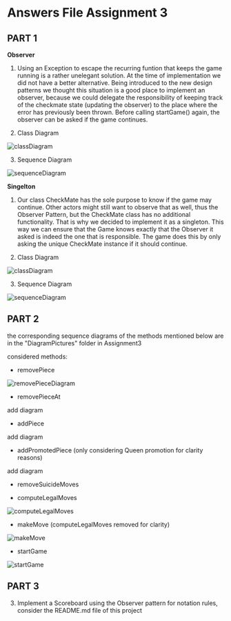 # Answers File Assignment 3

## PART 1

**Observer**
1) Using an Exception to escape the recurring funtion that keeps the game running is a rather unelegant solution. At the time of implementation we did not have a better alternative. Being introduced to the new design patterns we thought this situation is a good place to implement an observer, because we could delegate the responsibility of keeping track of the checkmate state (updating the observer) to the place where the error has previously been thrown. Before calling startGame() again, the observer can be asked if the game continues.

2) Class Diagram

![classDiagram](https://github.com/florinulrich/BINF4241-group23/blob/master/Assignment3/DiagramPictures/ClassDiagramCheckMateObserver.png)

3) Sequence Diagram

![sequenceDiagram](https://github.com/florinulrich/BINF4241-group23/blob/master/Assignment3/DiagramPictures/CheckmateObserverSequenceDiagram.png)


**Singelton**
1) Our class CheckMate has the sole purpose to know if the game may continue. Other actors might still want to observe that as well, thus the Observer Pattern, but the CheckMate class has no additional functionality. That is why we decided to implement it as a singleton. This way we can ensure that the Game knows exactly that the Observer it asked is indeed the one that is responsible. The game does this by only asking the unique CheckMate instance if it should continue.

2) Class Diagram

![classDiagram](https://github.com/florinulrich/BINF4241-group23/blob/master/Assignment3/DiagramPictures/SingeltonClassDiagram.png)

3) Sequence Diagram

![sequenceDiagram](https://github.com/florinulrich/BINF4241-group23/blob/master/Assignment3/DiagramPictures/SingeltonSequenceDiagram.png)


## PART 2

the corresponding sequence diagrams of the methods mentioned below are in the "DiagramPictures" folder in Assignment3

considered methods:
- removePiece

![removePieceDiagram](https://github.com/florinulrich/BINF4241-group23/blob/master/Assignment3/DiagramPictures/removePiece().png)

- removePieceAt

add diagram

- addPiece

add diagram

- addPromotedPiece (only considering Queen promotion for clarity reasons)

add diagram

- removeSuicideMoves

- computeLegalMoves

![computeLegalMoves](https://github.com/florinulrich/BINF4241-group23/blob/master/Assignment3/DiagramPictures/computeLegalMoves().png)

- makeMove (computeLegalMoves removed for clarity)

![makeMove](https://github.com/florinulrich/BINF4241-group23/blob/master/Assignment3/DiagramPictures/makeMove().png)

- startGame

![startGame](https://github.com/florinulrich/BINF4241-group23/blob/master/Assignment3/DiagramPictures/startGame().png)


## PART 3

3) Implement a Scoreboard using the Observer pattern
for notation rules, consider the README.md file of this project


